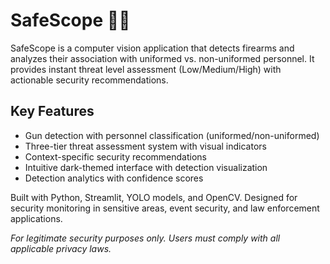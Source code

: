 # SafeScope 🕵️‍♂️

SafeScope is a computer vision application that detects firearms and analyzes their association with uniformed vs. non-uniformed personnel. It provides instant threat level assessment (Low/Medium/High) with actionable security recommendations.

## Key Features

- Gun detection with personnel classification (uniformed/non-uniformed)
- Three-tier threat assessment system with visual indicators
- Context-specific security recommendations
- Intuitive dark-themed interface with detection visualization
- Detection analytics with confidence scores

Built with Python, Streamlit, YOLO models, and OpenCV. Designed for security monitoring in sensitive areas, event security, and law enforcement applications.

*For legitimate security purposes only. Users must comply with all applicable privacy laws.*
